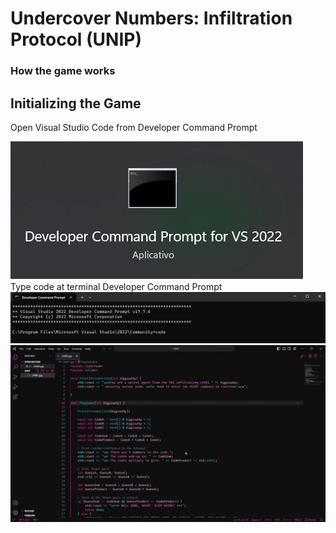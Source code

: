 # Undercover Numbers: Infiltration Protocol (UNIP)
### How the game works

## Initializing the Game
Open Visual Studio Code from Developer Command Prompt
<br>
   <div align="left">
    <img src="./resources/images/DeveloperCommandPrompt.png" alt="Developer Command Prompt Image" />
</div>
Type code at terminal Developer Command Prompt
<br>
   <div align="left">
    <img src="./resources/images/CodeCommand.png" alt="Code Command Image" />
</div>
   
  <div align="left">
    <img src="./resources/tutorial.gif" alt="gif tutorial" />
</div>

